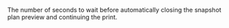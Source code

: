 The number of seconds to wait before automatically closing the snapshot plan preview and continuing the print.
